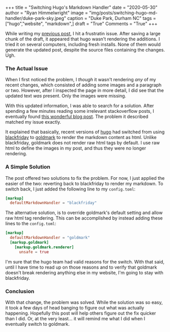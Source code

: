 +++
title   = "Switching Hugo's Markdown Handler"
date    = "2020-05-30"
author  = "Ryan Himmelwright"
image   = "img/posts/switching-hugo-md-handler/duke-park-sky.jpeg"
caption = "Duke Park, Durham NC"
tags    = ["hugo","website", "markdown",]
draft   = "True"
Comments = "True"
+++

While writing my [previous post](/post/rx580-upgrade/), I hit a frustratin
issue. After saving a large chunk of the draft, it appeared that hugo wasn't
rendering the additions. I tried it on several computers, including fresh
installs. None of them  would generate the updated post, despite the source
files containing the changes. Ugh.

<!--more-->

### The Actual Issue

When I first noticed the problem, I *though* it wasn't rendering *any* of my
recent changes, which consisted of adding some images and a paragraph or two.
However, after I inspected the page in more detail, I did see that the
updated text *was* present. Only the images were missing.

With this updated information, I was able to search for a solution.
After spending a few minutes reading some irrelevant stackoverflow
posts, I eventually found [this wonderful blog
post](https://jdhao.github.io/2019/12/29/hugo_html_not_shown/). The problem it
described matched my issue exactly.

It explained that basically, recent versions of [hugo](https://gohugo.io) had
switched from using [blackfriday](https://github.com/russross/blackfriday) to
[goldmark](https://github.com/yuin/goldmark/) to render the markdown content as
html. Unlike blackfriday, goldmark does not render raw html tags by default.  I
use raw html to define the images in my post, and thus they were no longer
rendering.

### A Simple Solution

The post offered two solutions to fix the problem. For now, I just applied the
easier of the two: reverting back to blackfriday to render my markdown.  To
switch back, I just added the following line to my `config.toml`:

```toml
[markup]
  defaultMarkdownHandler = "blackfriday"
```

The alternative solution, is to override goldmark's default setting and allow
raw html tag rendering. This can be accomplished by instead adding these lines
to the `config.toml`:

```toml
[markup]
  defaultMarkdownHandler = "goldmark"
  [markup.goldmark]
    [markup.goldmark.renderer]
      unsafe = true
```

I'm sure that the hugo team had valid reasons for the switch. With that said,
until I have time to read up on those reasons and to verify that goldmark
doesn't break rendering anything else in my website, I'm going to stay with
blackfriday.

### Conclusion

With that change, the problem was solved. While the solution was so easy, it
took a few days of head banging to figure out what was actually happening.
Hopefully this post will help others figure out the fix quicker than I did. Or,
at the very least... it will remind me what I did when I eventually switch to
goldmark.

